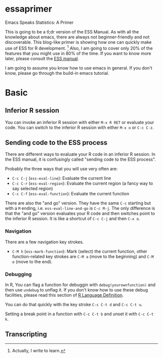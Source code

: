# essaprimer
Emacs Speaks Statistics: A Primer

This is going to be a tl;dr version of the ESS Manual. As with all the knowledge about emacs, there are always not beginner-friendly and not discoverable. This blog-like primer is showing how one can quickly make use of ESS for R development. [^1] Also, I am going to cover only 20% of the features that you might use in 80% of the time. If you want to know more later, please consult the [ESS manual](http://ess.r-project.org/Manual/ess.html).

I am going to assume you know how to use emacs in general. If you don't know, please go through the build-in emacs tutorial.

# Basic

## Inferior R session

You can invoke an inferior R session with either `M-x R RET` or evaluate your code. You can switch to the inferior R session with either `M-x o` or `C-c C-z`.

## Sending code to the ESS process

There are different ways to evaluate your R code in an inferior R session. In the ESS manual, it is confusingly called "sending code to the ESS process".

Probably the three ways that you will use very often are:

* `C-c C-j` (`ess-eval-line`): Evaluate the current line
* `C-c C-r` (`ess-eval-region`): Evaluate the current region (a fancy way to say selected region)
* `C-c C-f` (`ess-eval-function`): Evaluate the current function

There are also the "and go" version. They have the same `C-c` starting but with a `M` ending, i.e. `ess-eval-line-and-go` is `C-c M-j`. The only difference is that the "and go" version evaluates your R code and then switches point to the inferior R session. It is like a shortcut of `C-c C-j` and then `C-x o`.

### Navigation

There are a few navigation key strokes.

* `C-M h` (`ess-mark-function`): Mark (select) the current function, other function-related key strokes are `C-M a` (move to the beginning) and `C-M e` (move to the end).

### Debugging

In R, You can flag a function for debuggin with `debug(yourownfunction)` and then use `undebug` to unflag it. If you don't know how to use these debug facilities, please read this section of [R Language Definition](https://cloud.r-project.org/doc/manuals/R-lang.html#Debugging).

You can do that quickly with the key stroke `C-c C-t d` and `C-c C-t u`.

Setting a break point in a function with `C-c C-t b` and unset it with `C-c C-t k`.

## Transcripting


[^1]: Actually, I write to learn.
